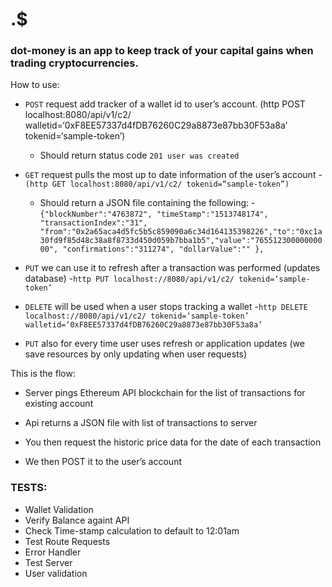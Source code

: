  # .$

###  dot-money is an app to keep track of your capital gains when trading cryptocurrencies.

How to use:
- ```POST```
request add tracker of a wallet id to user’s account.
(http POST localhost:8080/api/v1/c2/ walletid=‘0xF8EE57337d4fDB76260C29a8873e87bb30F53a8a’  tokenid=‘sample-token’)
   - Should return status code ```201 user was created```

- ```GET```
request pulls the most up to date information of the user’s account
            - ```(http GET localhost:8080/api/v1/c2/ tokenid=“sample-token”)```
   - Should return a JSON file containing the following:
                  -```{"blockNumber":"4763872",
"timeStamp":"1513748174",
"transactionIndex":"31",
"from":"0x2a65aca4d5fc5b5c859090a6c34d164135398226","to":"0xc1a30fd9f85d48c38a8f8733d450d059b7bba1b5","value":"76551230000000000",
"confirmations":"311274",
"dollarValue":""
},```

- ```PUT```
we can use it to refresh after a transaction was performed (updates database)
            -```http PUT localhost://8080/api/v1/c2/ tokenid=‘sample-token’```


- ```DELETE```
will be used when a user stops tracking a wallet
                  -```http DELETE localhost://8080/api/v1/c2/ tokenid=‘sample-token’ walletid=‘0xF8EE57337d4fDB76260C29a8873e87bb30F53a8a’```

- ```PUT```
also for every time user uses refresh or application updates (we save resources by only updating when user requests)

This is the flow:

- Server pings Ethereum API blockchain for the list of transactions for existing account

- Api returns a JSON file with list of transactions to server

- You then request the historic price data for the date of each transaction

- We then POST it to the user’s account

### TESTS:
- Wallet Validation
- Verify Balance againt API
- Check Time-stamp calculation to default to 12:01am
- Test Route Requests
- Error Handler
- Test Server
- User validation
